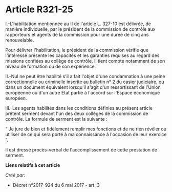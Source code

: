 # Article R321-25

I.-L'habilitation mentionnée au II de l'article L. 327-10 est délivrée, de manière individuelle, par le président de la
commission de contrôle aux rapporteurs et agents de la commission pour une durée de cinq ans renouvelable.

Pour délivrer l'habilitation, le président de la commission vérifie que l'intéressé présente les capacités et les garanties
requises au regard des missions confiées au collège de contrôle. Il tient compte notamment de son niveau de formation ou de
son expérience.

II.-Nul ne peut être habilité s'il a fait l'objet d'une condamnation à une peine correctionnelle ou criminelle inscrite au
bulletin n° 2 du casier judiciaire, ou dans un document équivalent lorsqu'il s'agit d'un ressortissant de l'Union européenne
ou d'un autre Etat partie à l'accord sur l'Espace économique européen.

III.-Les agents habilités dans les conditions définies au présent article prêtent serment devant l'un des deux collèges de la
commission de contrôle. La formule de serment est la suivante :

“ Je jure de bien et fidèlement remplir mes fonctions et de ne rien révéler ou utiliser de ce qui sera porté à ma
connaissance à l'occasion de leur exercice ”.

Il est dressé procès-verbal de l'accomplissement de cette prestation de serment.

**Liens relatifs à cet article**

_Créé par_:

  - Décret n°2017-924 du 6 mai 2017 - art. 3
